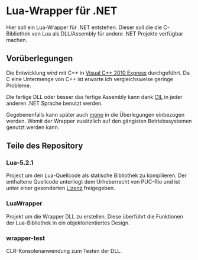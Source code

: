 # Lua-Wrapper für .NET #
Hier soll ein Lua-Wrapper für .NET entstehen. Dieser soll die die C-Bibliothek
von Lua als DLL/Assembly für andere .NET Projekte verfügbar machen.

## Vorüberlegungen ##
Die Entwicklung wird mit C++ in <a 
href="http://www.microsoft.com/visualstudio/deu/products/visual-studio-2010-express">
Visual C++ 2010 Express</a> durchgeführt. Da C eine Untermenge von C++ ist
erwarte ich vergleichsweise geringe Probleme.

Die fertige DLL oder besser das fertige Assembly kann dank
<a href="http://de.wikipedia.org/wiki/.NET#CLR.2C_CIL">CIL</a> in jeder anderen
.NET Sprache benutzt werden.

Gegebenenfalls kann später auch 
<a href="http://www.mono-project.com/Main_Page">mono</a> in die Überlegungen
einbezogen werden. Womit der Wrapper zusätzlich auf den gängisten
Betriebssystemen genutzt werden kann.

## Teile des Repository ##
### Lua-5.2.1 ###
Project um den Lua-Quellcode als statische Bibliothek zu kompilieren. Der
enthaltene Quellcode unterliegt dem Urheberrecht von PUC-Rio und ist unter
einer gesonderten <a href="http://www.lua.org/license.html">Lizenz</a>
freigegeben.

### LuaWrapper ###
Projekt um die Wrapper DLL zu erstellen. Diese überführt die Funktionen der
Lua-Bibliothek in ein objektorientiertes Design.

### wrapper-test ###
CLR-Konsolenanwendung zum Testen der DLL.